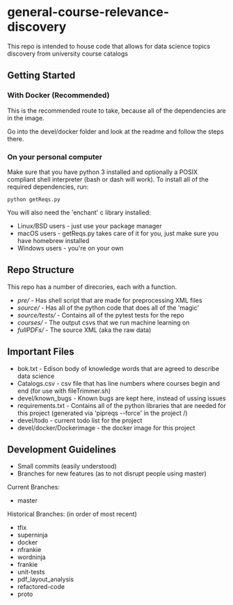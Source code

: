 # general-course-relevance-discovery

This repo is intended to house code that allows for data science topics discovery from university course catalogs

## Getting Started

### With Docker (Recommended)

This is the recommended route to take, because all of the dependencies are in the image.

Go into the devel/docker folder and look at the readme and follow the steps there.

### On your personal computer

Make sure that you have python 3 installed and optionally a POSIX compliant shell interpreter (bash or dash will work).
To install all of the required dependencies, run:
```
python getReqs.py
```

You will also need the 'enchant' c library installed:
* Linux/BSD users - just use your package manager
* macOS users - getReqs.py takes care of it for you, just make sure you have homebrew installed
* Windows users - you're on your own

## Repo Structure

This repo has a number of direcories, each with a function.
* *pre/* - Has shell script that are made for preprocessing XML files
* *source/* - Has all of the python code that does all of the 'magic'
* *source/tests/* - Contains all of the pytest tests for the repo
* *courses/* - The output csvs that we run machine learning on
* *fullPDFs/* - The source XML (aka the raw data)

## Important Files

* bok.txt - Edison body of knowledge words that are agreed to describe data science
* Catalogs.csv - csv file that has line numbers where courses begin and end (for use with fileTrimmer.sh)
* devel/known\_bugs - Known bugs are kept here, instead of ussing issues
* requirements.txt - Contains all of the python libraries that are needed for this project (generated via 'pipreqs --force' in the project /)
* devel/todo - current todo list for the project
* devel/docker/Dockerimage - the docker image for this project

## Development Guidelines

* Small commits (easily understood)
* Branches for new features (as to not disrupt people using master)

Current Branches:
* master

Historical Branches: (in order of most recent)
* tfix
* superninja
* docker
* nfrankie
* wordninja
* frankie
* unit-tests
* pdf\_layout\_analysis
* refactored-code
* proto
